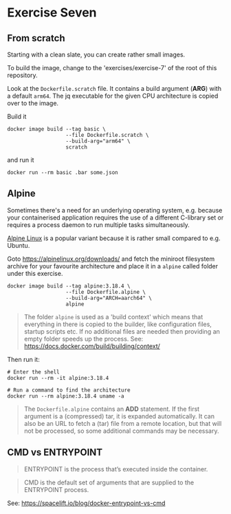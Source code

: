 # Exercise Seven

## From scratch

Starting with a clean slate, you can create rather small images.

To build the image, change to the 'exercises/exercise-7' of the root of this repository.

Look at the `Dockerfile.scratch` file. It contains a build argument (**ARG**) with a default `arm64`. The jq executable for the given CPU architecture is copied over to the image.

Build it

```shell
docker image build --tag basic \
                   --file Dockerfile.scratch \
                   --build-arg="arm64" \
                   scratch
```

and run it

```shell
docker run --rm basic .bar some.json
```

## Alpine

Sometimes there's a need for an underlying operating system, e.g. because your containerised application requires the use of a different C-library set or requires a process daemon to run multiple tasks simultaneously.

[Alpine Linux](https://alpinelinux.org/) is a popular variant because it is rather small compared to e.g. Ubuntu.

Goto https://alpinelinux.org/downloads/ and fetch the miniroot filesystem archive for your favourite architecture and place it in a `alpine` called folder under this exercise.

```shell
docker image build --tag alpine:3.18.4 \
                   --file Dockerfile.alpine \
                   --build-arg="ARCH=aarch64" \
                   alpine
```

> The folder `alpine` is used as a 'build context' which means that everything in there is copied to the builder, like configuration files, startup scripts etc. If no additional files are needed then providing an empty folder speeds up the process. See: https://docs.docker.com/build/building/context/

Then run it:

```shell
# Enter the shell
docker run --rm -it alpine:3.18.4

# Run a command to find the architecture
docker run --rm alpine:3.18.4 uname -a
```

> The `Dockerfile.alpine` contains an **ADD** statement. If the first argument is a (compressed) tar, it is expanded automatically. It can also be an URL to fetch a (tar) file from a remote location, but that will not be processed, so some additional commands may be necessary.

## CMD vs ENTRYPOINT

> ENTRYPOINT is the process that’s executed inside the container.

> CMD is the default set of arguments that are supplied to the ENTRYPOINT process.

See: https://spacelift.io/blog/docker-entrypoint-vs-cmd
